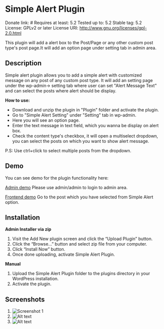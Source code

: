 # Simple Alert Plugin
Donate link: #
Requires at least: 5.2
Tested up to: 5.2
Stable tag: 5.2
License: GPLv2 or later
License URI: http://www.gnu.org/licenses/gpl-2.0.html

This plugin will add a alert box to the Post/Page or any other custom post type's post page.It will add an option page under setting tab in admin area. 

## Description 

Simple alert plugin allows you to add a simple alert with customized message on any post of any custom post type. It will add an setting page under the wp-admin-> setting tab where user can set "Alert Message Text" and can select the posts where alert should be display.

**How to use:**

*   Download and unzip the plugin in "Plugin" folder and activate the plugin.
*   Go to "Simple Alert Setting" under "Setting" tab in wp-admin.
*   Here you will see an option page.
*   Enter the text message in text field, which you wanna be display on alert box.
*   Check the content type's checkbox, it will open a multiselect dropdown, you can select the posts on which you want to show alert message.

P.S: Use ctrl+click to select multiple posts from the dropdown.
## Demo
You can see demo for the plugin functionality here:

[Admin demo](http://172.16.19.68/pratik/demo-wordpress/wp-admin/options-general.php?page=alert-setting-admin)
Please use admin/admin to login to admin area.

[Frontend demo](http://172.16.19.68/pratik/demo-wordpress)
Go to the post which you have selected from Simple Alert option.

## Installation

**Admin Installer via zip**

  1.  Visit the Add New plugin screen and click the “Upload Plugin” button.
  2.  Click the “Browse…” button and select zip file from your computer.
  3.  Click “Install Now” button.
  4.  Once done uploading, activate Simple Alert Plugin.

**Manual**

   1. Upload the Simple Alert Plugin folder to the plugins directory in your WordPress installation.
   2. Activate the plugin.

## Screenshots

1. ![Screenshot 1](http://172.16.19.68/pratik/demo-wordpress/wp-content/plugins/simple-alert-plugin/Screenshot%203.png)
2. ![Alt text](http://172.16.19.68/pratik/demo-wordpress/wp-content/plugins/simple-alert-plugin/Screenshot%203.png)
3. ![Alt text](http://172.16.19.68/pratik/demo-wordpress/wp-content/plugins/simple-alert-plugin/Screenshot%203.png)
